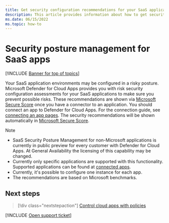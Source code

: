 ```yaml
---
title: Get security configuration recommendations for your SaaS applications
description: This article provides information about how to get security configuration recommendations in Defender for Cloud Apps for your organization's SaaS applications.
ms.date: 06/15/2022
ms.topic: how-to
---
```

# Security posture management for SaaS apps

[!INCLUDE [Banner for top of topics](includes/banner.md)]

Your SaaS application environments may be configured in a risky posture. Microsoft Defender for Cloud Apps provides you with risk security configuration assessments for your SaaS applications to make sure you prevent possible risks. These recommendations are shown via [Microsoft Secure Score](/microsoft-365/security/defender-endpoint/tvm-security-recommendation) once you have a connector to an application. You should connect an app to Defender for Cloud Apps. For the connection guide,  see [connecting an app pages](enable-instant-visibility-protection-and-governance-actions-for-your-apps.md). The security recommendations will be shown automatically in [Microsoft Secure Score](/microsoft-365/security/defender-endpoint/tvm-security-recommendation).

>[!NOTE]
>
> - SaaS Security Posture Management for non-Microsoft applications is currently in public preview for every customer with Defender for Cloud Apps. At General Availability the licensing of this capability may be changed.
> - Currently only specific applications are supported with this functionality. Supported applications can be found at [connected apps](enable-instant-visibility-protection-and-governance-actions-for-your-apps.md#user-app-governance-and-security-configuration-visibility).
> - Currently, it's possible to configure one instance for each app.
> - The recommendations are based on Microsoft benchmarks.

## Next steps

> [!div class="nextstepaction"]
> [Control cloud apps with policies](control-cloud-apps-with-policies.md)

[!INCLUDE [Open support ticket](includes/support.md)]
